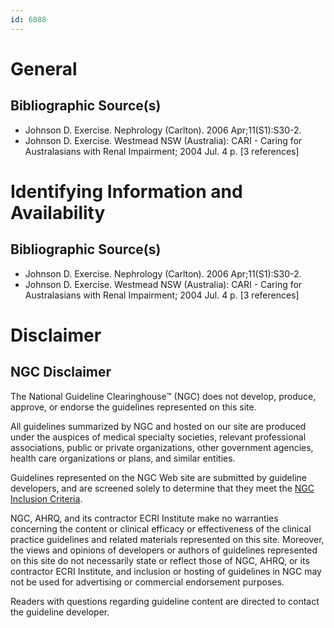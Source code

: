 ```yaml
---
id: 6088
---
```


# General

## Bibliographic Source(s)

- Johnson D. Exercise. Nephrology (Carlton). 2006 Apr;11(S1):S30-2.
- Johnson D. Exercise. Westmead NSW (Australia): CARI - Caring for Australasians with Renal Impairment; 2004 Jul. 4 p. [3 references]

# Identifying Information and Availability

## Bibliographic Source(s)

- Johnson D. Exercise. Nephrology (Carlton). 2006 Apr;11(S1):S30-2.
- Johnson D. Exercise. Westmead NSW (Australia): CARI - Caring for Australasians with Renal Impairment; 2004 Jul. 4 p. [3 references]

# Disclaimer

## NGC Disclaimer

The National Guideline Clearinghouse™ (NGC) does not develop, produce, approve, or endorse the guidelines represented on this site.

All guidelines summarized by NGC and hosted on our site are produced under the auspices of medical specialty societies, relevant professional associations, public or private organizations, other government agencies, health care organizations or plans, and similar entities.

Guidelines represented on the NGC Web site are submitted by guideline developers, and are screened solely to determine that they meet the [NGC Inclusion Criteria](/help-and-about/summaries/inclusion-criteria).

NGC, AHRQ, and its contractor ECRI Institute make no warranties concerning the content or clinical efficacy or effectiveness of the clinical practice guidelines and related materials represented on this site. Moreover, the views and opinions of developers or authors of guidelines represented on this site do not necessarily state or reflect those of NGC, AHRQ, or its contractor ECRI Institute, and inclusion or hosting of guidelines in NGC may not be used for advertising or commercial endorsement purposes.

Readers with questions regarding guideline content are directed to contact the guideline developer.

